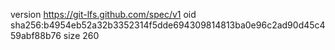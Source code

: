 version https://git-lfs.github.com/spec/v1
oid sha256:b4954eb52a32b3352314f5dde694309814813ba0e96c2ad90d45c459abf88b76
size 260
